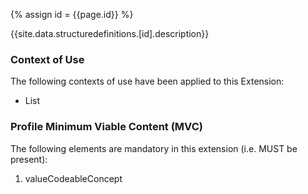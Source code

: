 
{% assign id = {{page.id}} %}

{{site.data.structuredefinitions.[id].description}}

### Context of Use ###
The following contexts of use have been applied to this Extension:

- List

### Profile Minimum Viable Content (MVC) ###

The following elements are mandatory in this extension (i.e. MUST be present):

1.	valueCodeableConcept
